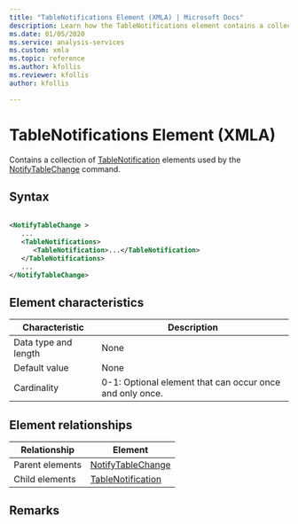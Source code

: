 ```yaml
---
title: "TableNotifications Element (XMLA) | Microsoft Docs"
description: Learn how the TableNotifications element contains a collection of TableNotification elements used by the NotifyTableChange command. 
ms.date: 01/05/2020
ms.service: analysis-services
ms.custom: xmla
ms.topic: reference
ms.author: kfollis
ms.reviewer: kfollis
author: kfollis

---
```

# TableNotifications Element (XMLA)

  Contains a collection of [TableNotification](../xml-elements-properties/tablenotification-element-xmla.md) elements used by the [NotifyTableChange](../xml-elements-commands/notifytablechange-element-xmla.md) command.  
  
## Syntax  
  
```xml  
  
<NotifyTableChange >  
   ...  
   <TableNotifications>  
      <TableNotification>...</TableNotification>  
   </TableNotifications>  
   ...  
</NotifyTableChange>  
```  
  
## Element characteristics  
  
|Characteristic|Description|  
|--------------------|-----------------|  
|Data type and length|None|  
|Default value|None|  
|Cardinality|0-1: Optional element that can occur once and only once.|  
  
## Element relationships  
  
|Relationship|Element|  
|------------------|-------------|  
|Parent elements|[NotifyTableChange](../xml-elements-commands/notifytablechange-element-xmla.md)|  
|Child elements|[TableNotification](../xml-elements-properties/tablenotification-element-xmla.md)|  
  
## Remarks  
  